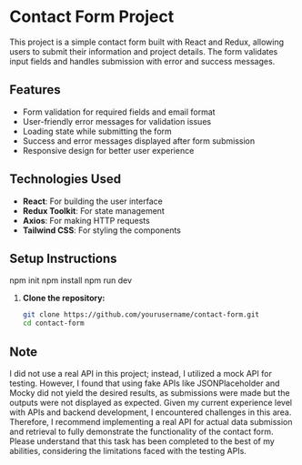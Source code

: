 # Contact Form Project

This project is a simple contact form built with React and Redux, allowing users to submit their information and project details. The form validates input fields and handles submission with error and success messages.

## Features

- Form validation for required fields and email format
- User-friendly error messages for validation issues
- Loading state while submitting the form
- Success and error messages displayed after form submission
- Responsive design for better user experience

## Technologies Used

- **React**: For building the user interface
- **Redux Toolkit**: For state management
- **Axios**: For making HTTP requests
- **Tailwind CSS**: For styling the components


## Setup Instructions

npm init
npm install
npm run dev



1. **Clone the repository:**
   ```bash
   git clone https://github.com/yourusername/contact-form.git
   cd contact-form
## Note

I did not use a real API in this project; instead, I utilized a mock API for testing. However, 
I found that using fake APIs like JSONPlaceholder and Mocky did not yield the desired results, as submissions were made but the outputs were not displayed as expected.
Given my current experience level with APIs and backend development, I encountered challenges in this area. Therefore,
I recommend implementing a real API for actual data submission and retrieval to fully demonstrate the functionality of the contact form. 
Please understand that this task has been completed to the best of my abilities, considering the limitations faced with the testing APIs.


